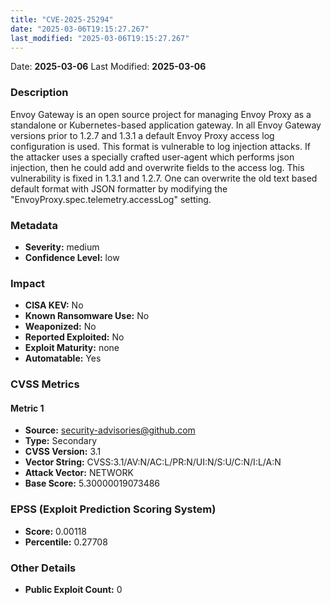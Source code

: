```yaml
---
title: "CVE-2025-25294"
date: "2025-03-06T19:15:27.267"
last_modified: "2025-03-06T19:15:27.267"
---
```


Date: **2025-03-06** Last Modified: **2025-03-06**

### Description  
Envoy Gateway is an open source project for managing Envoy Proxy as a standalone or Kubernetes-based application gateway. In all Envoy Gateway versions prior to 1.2.7 and 1.3.1 a default Envoy Proxy access log configuration is used. This format is vulnerable to log injection attacks. If the attacker uses a specially crafted user-agent which performs json injection, then he could add and overwrite fields to the access log. This vulnerability is fixed in 1.3.1 and 1.2.7. One can overwrite the old text based default format with JSON formatter by modifying the "EnvoyProxy.spec.telemetry.accessLog" setting.

### Metadata  
- **Severity:** medium
- **Confidence Level:** low

### Impact  
- **CISA KEV:** No
- **Known Ransomware Use:** No
- **Weaponized:** No
- **Reported Exploited:** No
- **Exploit Maturity:** none
- **Automatable:** Yes

### CVSS Metrics  

#### Metric 1
- **Source:** security-advisories@github.com
- **Type:** Secondary
- **CVSS Version:** 3.1
- **Vector String:** CVSS:3.1/AV:N/AC:L/PR:N/UI:N/S:U/C:N/I:L/A:N
- **Attack Vector:** NETWORK
- **Base Score:** 5.30000019073486


### EPSS (Exploit Prediction Scoring System)  
- **Score:** 0.00118
- **Percentile:** 0.27708

### Other Details  
- **Public Exploit Count:** 0
